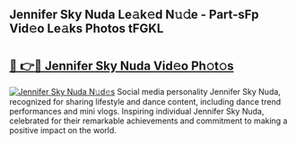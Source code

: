 ## Jennifer Sky Nuda Le𝚊k𝚎d N𝚞𝚍e - Part-sFp Vid𝚎o Le𝚊ks Photos tFGKL

# <h2><a href="http://fbevevc.evod.top/?m=Jennifer+Sky+Nuda">🔗 👉🔴 Jennifer Sky Nuda Vid𝚎o Ph𝚘t𝚘s</a></h2>

[![Jennifer Sky Nuda N𝚞d𝚎s](https://i.imgur.com/8V9OHl7.gif)](http://fbevevc.evod.top/?m=Jennifer+Sky+Nuda)
Social media personality Jennifer Sky Nuda, recognized for sharing lifestyle and dance content, including dance trend performances and mini vlogs. Inspiring individual Jennifer Sky Nuda, celebrated for their remarkable achievements and commitment to making a positive impact on the world. 
